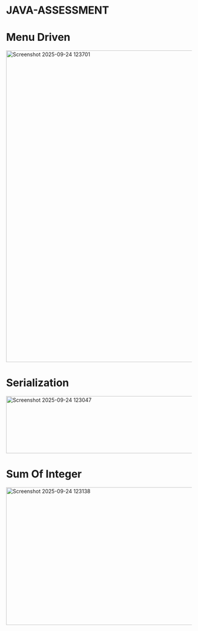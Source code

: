 # JAVA-ASSESSMENT


# Menu Driven

<img width="1151" height="844" alt="Screenshot 2025-09-24 123701" src="https://github.com/user-attachments/assets/d1ace084-eb85-4709-9e02-5ed71561278a" />



# Serialization



<img width="994" height="155" alt="Screenshot 2025-09-24 123047" src="https://github.com/user-attachments/assets/5552f872-1c43-4939-a9f7-f7b8a4ebddff" />




# Sum Of Integer



<img width="1200" height="373" alt="Screenshot 2025-09-24 123138" src="https://github.com/user-attachments/assets/ab30ad17-7df2-44ef-8963-909ddcf29686" />
